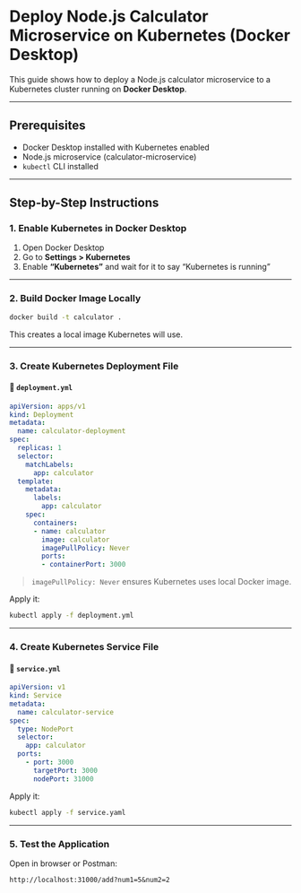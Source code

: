 
# Deploy Node.js Calculator Microservice on Kubernetes (Docker Desktop)

This guide shows how to deploy a Node.js calculator microservice to a Kubernetes cluster running on **Docker Desktop**.

---

## Prerequisites

- Docker Desktop installed with Kubernetes enabled
- Node.js microservice (calculator-microservice)
- `kubectl` CLI installed

---

## Step-by-Step Instructions

### 1. Enable Kubernetes in Docker Desktop

1. Open Docker Desktop
2. Go to **Settings > Kubernetes**
3. Enable **“Kubernetes”** and wait for it to say “Kubernetes is running”

---

### 2. Build Docker Image Locally

```bash
docker build -t calculator .
```

This creates a local image Kubernetes will use.

---

### 3. Create Kubernetes Deployment File

#### 📄 `deployment.yml`

```yaml
apiVersion: apps/v1
kind: Deployment
metadata:
  name: calculator-deployment
spec:
  replicas: 1
  selector:
    matchLabels:
      app: calculator
  template:
    metadata:
      labels:
        app: calculator
    spec:
      containers:
      - name: calculator
        image: calculator
        imagePullPolicy: Never
        ports:
        - containerPort: 3000
```

> `imagePullPolicy: Never` ensures Kubernetes uses local Docker image.

Apply it:

```bash
kubectl apply -f deployment.yml
```

---

### 4. Create Kubernetes Service File

#### 📄 `service.yml`

```yaml
apiVersion: v1
kind: Service
metadata:
  name: calculator-service
spec:
  type: NodePort
  selector:
    app: calculator
  ports:
    - port: 3000
      targetPort: 3000
      nodePort: 31000
```

Apply it:

```bash
kubectl apply -f service.yaml
```

---

### 5. Test the Application

Open in browser or Postman:

```
http://localhost:31000/add?num1=5&num2=2
```

